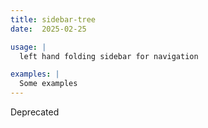 ```yaml
---
title: sidebar-tree
date:  2025-02-25

usage: |
  left hand folding sidebar for navigation

examples: |
  Some examples
---
```

Deprecated